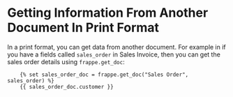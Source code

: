 # Getting Information From Another Document In Print Format

In a print format, you can get data from another document. For example in if you have a fields called `sales_order` in Sales Invoice, then you can get the sales order details using `frappe.get_doc`:

```
	{% set sales_order_doc = frappe.get_doc("Sales Order", sales_order) %}
	{{ sales_order_doc.customer }}
```

